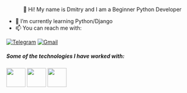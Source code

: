 <p align="center">
  👋 Hi! My name is Dmitry and I am a Beginner Python Developer 
</p>

- :seedling: I’m currently learning Python/Django
- :mailbox: You can reach me with:

[![Telegram](https://img.shields.io/badge/-TELEGRAM-2CA5E0?style=for-the-badge&logo=telegram&logoColor=white)](https://t.me/Khomy_doo_lin) 
[![Gmail](https://img.shields.io/badge/-GMAIL-D14836?style=for-the-badge&logo=gmail&logoColor=white)](mailto:vanomas09@gmail.com)


##### Some of the technologies I have worked with:

<code><a href="https://www.python.org/" target="_blank"><img height="50" src="https://www.vectorlogo.zone/logos/python/python-horizontal.svg"></a></code>
<code><a href="https://www.djangoproject.com/" target="_blank"><img height="50" src="https://static.djangoproject.com/img/logos/django-logo-negative.png"></a></code>
<code><a href="https://git-scm.com//" target="_blank"><img height="50" src="https://www.vectorlogo.zone/logos/git-scm/git-scm-ar21.svg"></a></code>
